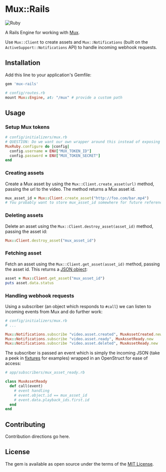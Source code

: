 # Mux::Rails

![Ruby](https://github.com/asgerb/mux-rails/workflows/Ruby/badge.svg)

A Rails Engine for working with [Mux](https://mux.com/).

Use `Mux::Client` to create assets and `Mux::Notifications` (built on the
`ActiveSupport::Notifications` API) to handle incoming webhook requests.

## Installation
Add this line to your application's Gemfile:

```ruby
gem 'mux-rails'
```

```ruby
# config/routes.rb
mount Mux::Engine, at: "/mux" # provide a custom path
```

## Usage

### Setup Mux tokens

```ruby
# config/initializers/mux.rb
# QUESTION: Do we want our own wrapper around this instead of exposing a dependency's config?
MuxRuby.configure do |config|
  config.username = ENV["MUX_TOKEN_ID"]
  config.password = ENV["MUX_TOKEN_SECRET"]
end
```

### Creating assets

Create a Mux asset by using the `Mux::Client.create_asset(url)` method, passing
the url to the video. The method returns a Mux asset id.

```ruby
mux_asset_id = Mux::Client.create_asset("http://foo.com/bar.mp4")
# You probably want to store mux_asset_id somewhere for future reference
```

### Deleting assets

Delete an asset using the `Mux::Client.destroy_asset(asset_id)` method, passing
the asset id:

```ruby
Mux::Client.destroy_asset("mux_asset_id")
```

### Fetching asset

Fetch an asset using the `Mux::Client.get_asset(asset_id)` method, passing
the asset id. This returns a
[JSON object](https://docs.mux.com/docs/webhooks#section-example-response):

```ruby
asset = Mux::Client.get_asset("mux_asset_id")
puts asset.data.status
```

### Handling webhook requests

Using a subscriber (an object which responds to `#call`) we can listen to
incoming events from Mux and do further work:

```ruby
# config/initializers/mux.rb
# ...

Mux::Notifications.subscribe "video.asset.created", MuxAssetCreated.new
Mux::Notifications.subscribe "video.asset.ready", MuxAssetReady.new
Mux::Notifications.subscribe "video.asset.deleted", MuxAssetReady.new
```

The subscriber is passed an event which is simply the incoming JSON (take a peek
in [fixtures](test/fixtures) for examples) wrapped in an OpenStruct for ease of access:

```ruby
# app/subscribers/mux_asset_ready.rb

class MuxAssetReady
  def call(event)
    # event handling
    # event.object.id == mux_asset_id
    # event.data.playback_ids.first.id
  end
end
```

## Contributing
Contribution directions go here.

## License
The gem is available as open source under the terms of the [MIT License](https://opensource.org/licenses/MIT).
